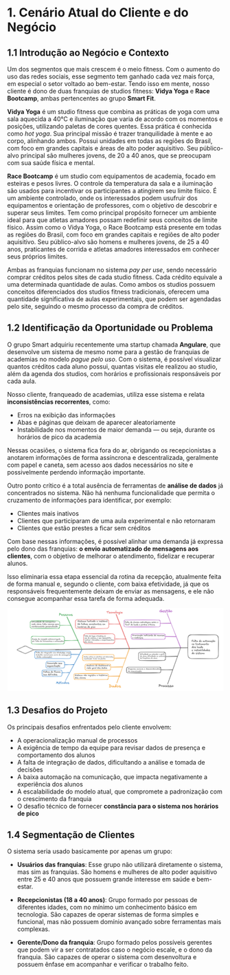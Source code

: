 # 1. Cenário Atual do Cliente e do Negócio

## 1.1 Introdução ao Negócio e Contexto


Um dos segmentos que mais crescem é o meio fitness. Com o aumento do uso das redes sociais, esse segmento tem ganhado cada vez mais força, em especial o setor voltado ao bem-estar. Tendo isso em mente, nosso cliente é dono de duas franquias de studios fitness: **Vidya Yoga** e **Race Bootcamp**, ambas pertencentes ao grupo **Smart Fit**.

**Vidya Yoga** é um studio fitness que combina as práticas de yoga com uma sala aquecida a 40°C e iluminação que varia de acordo com os momentos e posições, utilizando paletas de cores quentes. Essa prática é conhecida como *hot yoga*. Sua principal missão é trazer tranquilidade à mente e ao corpo, alinhando ambos. Possui unidades em todas as regiões do Brasil, com foco em grandes capitais e áreas de alto poder aquisitivo. Seu público-alvo principal são mulheres jovens, de 20 a 40 anos, que se preocupam com sua saúde física e mental.

**Race Bootcamp** é um studio com equipamentos de academia, focado em esteiras e pesos livres. O controle da temperatura da sala e a iluminação são usados para incentivar os participantes a atingirem seu limite físico. É um ambiente controlado, onde os interessados podem usufruir dos equipamentos e orientação de professores, com o objetivo de descobrir e superar seus limites. Tem como principal propósito fornecer um ambiente ideal para que atletas amadores possam redefinir seus conceitos de limite físico. Assim como o Vidya Yoga, o Race Bootcamp está presente em todas as regiões do Brasil, com foco em grandes capitais e regiões de alto poder aquisitivo. Seu público-alvo são homens e mulheres jovens, de 25 a 40 anos, praticantes de corrida e atletas amadores interessados em conhecer seus próprios limites.

Ambas as franquias funcionam no sistema *pay per use*, sendo necessário comprar créditos pelos sites de cada studio fitness. Cada crédito equivale a uma determinada quantidade de aulas. Como ambos os studios possuem conceitos diferenciados dos studios fitness tradicionais, oferecem uma quantidade significativa de aulas experimentais, que podem ser agendadas pelo site, seguindo o mesmo processo da compra de créditos.

## 1.2 Identificação da Oportunidade ou Problema

O grupo Smart adquiriu recentemente uma startup chamada **Angulare**, que desenvolve um sistema de mesmo nome para a gestão de franquias de academias no modelo *pague pelo uso*. Com o sistema, é possível visualizar quantos créditos cada aluno possui, quantas visitas ele realizou ao studio, além da agenda dos studios, com horários e profissionais responsáveis por cada aula.

Nosso cliente, franqueado de academias, utiliza esse sistema e relata **inconsistências recorrentes**, como:

- Erros na exibição das informações
- Abas e páginas que deixam de aparecer aleatoriamente
- Instabilidade nos momentos de maior demanda — ou seja, durante os horários de pico da academia

Nessas ocasiões, o sistema fica fora do ar, obrigando os recepcionistas a anotarem informações de forma assíncrona e descentralizada, geralmente com papel e caneta, sem acesso aos dados necessários no site e possivelmente perdendo informação importante.

Outro ponto crítico é a total ausência de ferramentas de **análise de dados** já concentrados no sistema. Não há nenhuma funcionalidade que permita o cruzamento de informações para identificar, por exemplo:

- Clientes mais inativos
- Clientes que participaram de uma aula experimental e não retornaram
- Clientes que estão prestes a ficar sem créditos

Com base nessas informações, é possível alinhar uma demanda já expressa pelo dono das franquias: **o envio automatizado de mensagens aos clientes**, com o objetivo de melhorar o atendimento, fidelizar e recuperar alunos.

Isso eliminaria essa etapa essencial da rotina da recepção, atualmente feita de forma manual e, segundo o cliente, com baixa efetividade, já que os responsáveis frequentemente deixam de enviar as mensagens, e ele não consegue acompanhar essa tarefa de forma adequada.

![Diagrama de Causa e Efeito](../images/fishBone2.png)


## 1.3 Desafios do Projeto

Os principais desafios enfrentados pelo cliente envolvem:

- A operacionalização manual de processos
- A exigência de tempo da equipe para revisar dados de presença e comportamento dos alunos
- A falta de integração de dados, dificultando a análise e tomada de decisões
- A baixa automação na comunicação, que impacta negativamente a experiência dos alunos
- A escalabilidade do modelo atual, que compromete a padronização com o crescimento da franquia
- O desafio técnico de fornecer **constância para o sistema nos horários de pico**

## 1.4 Segmentação de Clientes

O sistema seria usado basicamente por apenas um grupo:

- **Usuários das franquias**: Esse grupo não utilizará diretamente o sistema, mas sim as franquias. São homens e mulheres de alto poder aquisitivo entre 25 e 40 anos que possuem grande interesse em saúde e bem-estar.

- **Recepcionistas (18 a 40 anos)**: Grupo formado por pessoas de diferentes idades, com no mínimo um conhecimento básico em tecnologia. São capazes de operar sistemas de forma simples e funcional, mas não possuem domínio avançado sobre ferramentas mais complexas.

- **Gerente/Dono da franquia**: Grupo formado pelos possíveis gerentes que podem vir a ser contratados caso o negócio escale, e o dono da franquia. São capazes de operar o sistema com desenvoltura e possuem ênfase em acompanhar e verificar o trabalho feito.

